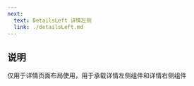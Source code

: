 ```yaml
---
next:
  text: DetailsLeft 详情左侧
  link: ./detailsLeft.md
---
```


## 说明
仅用于详情页面布局使用，用于承载详情左侧组件和详情右侧组件
